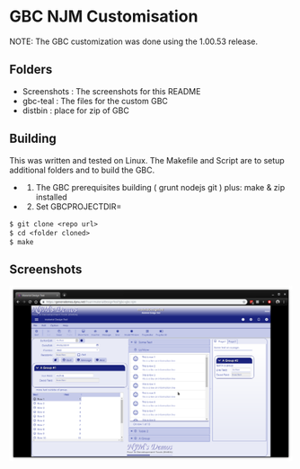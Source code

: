 # GBC NJM Customisation

NOTE: The GBC customization was done using the 1.00.53 release.


## Folders
* Screenshots : The screenshots for this README
* gbc-teal : The files for the custom GBC
* distbin : place for zip of GBC


## Building
This was written and tested on Linux. The Makefile and Script are to setup additional folders and to build the GBC.
* 1. The GBC prerequisites building ( grunt nodejs git ) plus: make & zip installed
* 2. Set GBCPROJECTDIR=<folder containing fjs-gbc-1.00.53-build201905131540-project.zip>
 
```
$ git clone <repo url>
$ cd <folder cloned>
$ make
```

## Screenshots
![ss1](https://github.com/neilm-fourjs/gbc_njm/raw/master/Screenshots/SS-1.png "SS1")


